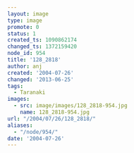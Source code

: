 ```yaml
---
layout: image
type: image
promote: 0
status: 1
created_ts: 1090862174
changed_ts: 1372159420
node_id: 954
title: '128_2818'
author: anj
created: '2004-07-26'
changed: '2013-06-25'
tags:
  - Taranaki
images:
  - src: image/images/128_2818-954.jpg
    name: 128_2818-954.jpg
url: "/2004/07/26/128_2818/"
aliases:
  - "/node/954/"
date: '2004-07-26'
---
```


